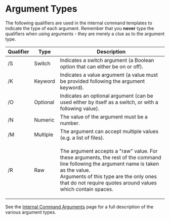 # Argument Types

The following qualifiers are used in the internal command templates to indicate the type of each argument. Remember that you **never** type the qualifiers when using arguments - they are merely a clue as to the argument type.

<table>
<thead><tr><th>
Qualifier</th><th>
Type</th><th>
Description
</th></tr></thead><tbody><tr><td>
/S</td><td>
Switch</td><td>
Indicates a switch argument (a Boolean option that can either be on or off).
</td></tr><tr><td>
/K</td><td>
Keyword</td><td>
Indicates a value argument (a value must be provided following the argument keyword).
</td></tr><tr><td>
/O</td><td>
Optional</td><td>
Indicates an optional argument (can be used either by itself as a switch, or with a following value).
</td></tr><tr><td>
/N</td><td>
Numeric</td><td>
The value of the argument must be a number.
</td></tr><tr><td>
/M</td><td>
Multiple</td><td>
The argument can accept multiple values (e.g. a list of files).
</td></tr><tr><td>
/R</td><td>
Raw</td><td>

The argument accepts a "raw" value. For these arguments, the rest of the command line following the argument name is taken as the value.  
Arguments of this type are the only ones that do not require quotes around values which contain spaces.
</td></tr></tbody>
</table>

See the [Internal Command Arguments](/Manual/customize/creating_your_own_buttons/internal_command_arguments.md) page for a full description of the various argument types.
